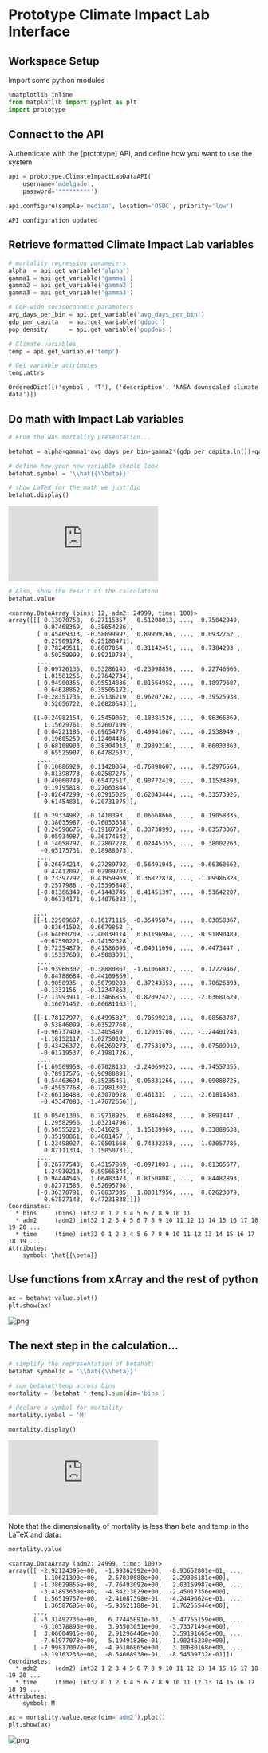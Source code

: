 
# Prototype Climate Impact Lab Interface

## Workspace Setup

Import some python modules


```python
%matplotlib inline
from matplotlib import pyplot as plt
import prototype
```

## Connect to the API

Authenticate with the [prototype] API, and define how you want to use the system


```python
api = prototype.ClimateImpactLabDataAPI(
    username='mdelgado', 
    password='*********')

api.configure(sample='median', location='OSDC', priority='low')
```

    API configuration updated
    

## Retrieve formatted Climate Impact Lab variables


```python
# mortality regression parameters
alpha  = api.get_variable('alpha')
gamma1 = api.get_variable('gamma1')
gamma2 = api.get_variable('gamma2')
gamma3 = api.get_variable('gamma3')

# GCP-wide socioeconomic parameters
avg_days_per_bin = api.get_variable('avg_days_per_bin')
gdp_per_capita   = api.get_variable('gdppc')
pop_density      = api.get_variable('popdens')

# Climate variables
temp = api.get_variable('temp')
```


```python
# Get variable attributes
temp.attrs
```




    OrderedDict([('symbol', 'T'), ('description', 'NASA downscaled climate data')])



## Do math with Impact Lab variables


```python
# From the NAS mortality presentation...

betahat = alpha+gamma1*avg_days_per_bin+gamma2*(gdp_per_capita.ln())+gamma3*(pop_density.ln())
```


```python
# define how your new variable should look
betahat.symbol = '\\hat{{\\beta}}'
```


```python
# show LaTeX for the math we just did
betahat.display()
```

![betahat][]

[betahat]: http://latex.codecogs.com/gif.latex?%24%5Cbeta_%7Bbins%2Cadm2%2Ctime%7D%20%3D%20%5Calpha_%7Bbins%7D%20+%20%5Cleft%28%7B%7B%5Cgamma_1%7D%7D_%7Bbins%7D%5Cright%29%5Cleft%28AvgDaysPerBin_%7Bbins%2Cadm2%2Ctime%7D%5Cright%29%20+%20%5Cleft%28%7B%7B%5Cgamma_2%7D%7D_%7Bbins%7D%5Cright%29%5Cleft%28%5Cln%7B%5Cleft%28GdpPC_%7Badm2%2Ctime%7D%5Cright%29%7D%5Cright%29%20+%20%5Cleft%28%7B%7B%5Cgamma_3%7D%7D_%7Bbins%7D%5Cright%29%5Cleft%28%5Cln%7B%5Cleft%28PopDensity_%7Badm2%2Ctime%7D%5Cright%29%7D%5Cright%29%24



```python
# Also, show the result of the calculation
betahat.value
```




    <xarray.DataArray (bins: 12, adm2: 24999, time: 100)>
    array([[[ 0.13070758,  0.27115357,  0.51208013, ...,  0.75042949,
              0.97468369,  0.38654286],
            [ 0.45469313, -0.58699997,  0.89999766, ...,  0.0932762 ,
              0.27909178,  0.25180471],
            [ 0.78249511,  0.6007064 ,  0.31142451, ...,  0.7384293 ,
              0.50259999,  0.89219784],
            ..., 
            [ 0.09726135,  0.53286143, -0.23998856, ...,  0.22746566,
              1.01581255,  0.27642734],
            [ 0.94900355,  0.95514836,  0.81664952, ...,  0.18979607,
              0.64628862,  0.35505172],
            [-0.28351735,  0.29136219,  0.96207262, ..., -0.39525938,
              0.52056722,  0.26820543]],
    
           [[-0.24982154,  0.25459062,  0.18381526, ...,  0.86366869,
              1.15629761,  0.52607199],
            [ 0.04221185, -0.69654775,  0.49941067, ..., -0.2538949 ,
              0.19605259,  0.12404486],
            [ 0.68108903,  0.38304013,  0.29892101, ...,  0.66033363,
              0.65525907,  0.64782637],
            ..., 
            [ 0.10886929,  0.11420064, -0.76898607, ...,  0.52976564,
              0.81398773, -0.02587275],
            [ 0.49060749,  0.65472517,  0.90772419, ...,  0.11534893,
              0.19195818,  0.27063844],
            [-0.82047299, -0.03915025,  0.62043444, ..., -0.33573926,
              0.61454831,  0.20731075]],
    
           [[ 0.29334982, -0.1410393 ,  0.06668666, ...,  0.19058335,
              0.38035987, -0.76053658],
            [ 0.24590676, -0.19187054,  0.33738993, ..., -0.03573067,
              0.05934987, -0.36174642],
            [ 0.14058797,  0.22807228,  0.02445355, ...,  0.38002263,
             -0.05175731,  0.18988073],
            ..., 
            [ 0.26074214,  0.27289792, -0.56491045, ..., -0.66360662,
              0.47412097, -0.02909703],
            [ 0.23397792,  0.41959969,  0.36822878, ..., -1.09986828,
              0.2577988 , -0.15395848],
            [-0.01366349, -0.41443745,  0.41451397, ..., -0.53642207,
              0.06734171,  0.14076383]],
    
           ..., 
           [[-1.22909687, -0.16171115, -0.35495874, ...,  0.03058367,
              0.83641502,  0.6679868 ],
            [-0.64060209, -2.40039114,  0.61196964, ..., -0.91890489,
             -0.67590221, -0.14152328],
            [ 0.72354879,  0.41586095, -0.04011696, ...,  0.4473447 ,
              0.15337609,  0.45083991],
            ..., 
            [-0.93966302, -0.38880867, -1.61066037, ...,  0.12229467,
              0.84788684, -0.44109869],
            [ 0.9050935 ,  0.50790203,  0.37243353, ...,  0.70626393,
             -0.1332156 , -0.12347863],
            [-2.13993911, -0.13466855,  0.82092427, ..., -2.03681629,
              0.16071452, -0.66681163]],
    
           [[-1.78127977, -0.64995827, -0.70599218, ..., -0.08563787,
              0.53846099, -0.03527768],
            [-0.96737409, -3.3405469 ,  0.12035706, ..., -1.24401243,
             -1.18152117, -1.02750102],
            [ 0.43426372,  0.06269273, -0.77531073, ..., -0.07509919,
             -0.01719537,  0.41981726],
            ..., 
            [-1.69569958, -0.67028133, -2.24069923, ..., -0.74557355,
              0.78917575, -0.96980891],
            [ 0.54463694,  0.35235451,  0.05831266, ..., -0.09088725,
             -0.45957768, -0.72981302],
            [-2.66118488, -0.83070028,  0.461331  , ..., -2.61814683,
             -0.45347083, -1.47672656]],
    
           [[ 0.05461305,  0.79718925,  0.60464898, ...,  0.8691447 ,
              1.29582956,  1.03214796],
            [ 0.50555223, -0.341628  ,  1.15139969, ...,  0.33088638,
              0.35190861,  0.4681457 ],
            [ 1.23498927,  0.70501668,  0.74332358, ...,  1.03057786,
              0.87111314,  1.15050731],
            ..., 
            [ 0.26777543,  0.43157869, -0.0971003 , ...,  0.81305677,
              1.24930213,  0.59565844],
            [ 0.94444546,  1.06483473,  0.81508081, ...,  0.84482893,
              0.82771585,  0.52695798],
            [-0.36370791,  0.70637385,  1.00317956, ...,  0.02623079,
              0.67527143,  0.47231838]]])
    Coordinates:
      * bins     (bins) int32 0 1 2 3 4 5 6 7 8 9 10 11
      * adm2     (adm2) int32 1 2 3 4 5 6 7 8 9 10 11 12 13 14 15 16 17 18 19 20 ...
      * time     (time) int32 0 1 2 3 4 5 6 7 8 9 10 11 12 13 14 15 16 17 18 19 ...
    Attributes:
        symbol: \hat{{\beta}}



## Use functions from xArray and the rest of python


```python
ax = betahat.value.plot()
plt.show(ax)
```


![png](output_16_0.png)


## The next step in the calculation...


```python
# simplify the representation of betahat:
betahat.symbolic = '\\hat{{\\beta}}'
```


```python
# sum betahat*temp across bins
mortality = (betahat * temp).sum(dim='bins')

# declare a symbol for mortality
mortality.symbol = 'M'
```


```python
mortality.display()
```


![mortality][]

[mortality]: http://latex.codecogs.com/gif.latex?%24M_%7Badm2%2Ctime%7D%20%3D%20%5Csum_%7Bbins%7D%7B%5Cleft%7B%5Cleft%28%5Chat%7B%7B%5Cbeta%7D%7D%7Bbins%2Cadm2%2Ctime%7D%5Cright%29%5Cleft%28T%7Bbins%2Cadm2%2Ctime%7D%5Cright%29%5Cright%7D%7D%24


Note that the dimensionality of mortality is less than beta and temp in the LaTeX and data:


```python
mortality.value
```




    <xarray.DataArray (adm2: 24999, time: 100)>
    array([[ -2.92124395e+00,  -1.99362992e+00,  -8.93652801e-01, ...,
              1.10621390e+00,   2.57830688e+00,  -2.29306181e+00],
           [ -1.38629855e+00,  -7.76493092e+00,   2.03159987e+00, ...,
             -3.41893630e+00,  -4.84213829e+00,  -2.45017356e+00],
           [  1.56519757e+00,  -2.41087398e-01,  -4.24496624e-01, ...,
              1.36587685e+00,  -5.93521188e-01,   2.76255544e+00],
           ..., 
           [ -3.31492736e+00,   6.77445891e-03,  -5.47755159e+00, ...,
             -6.10378895e+00,   3.93503051e+00,  -3.73371494e+00],
           [  3.06004915e+00,   2.91296446e+00,   3.59191665e+00, ...,
             -7.61977078e+00,   5.19491826e-01,  -1.90245230e+00],
           [ -7.99817007e+00,  -4.96106865e+00,   3.18680168e+00, ...,
             -8.19163235e+00,  -8.54668938e-01,  -8.54509732e-01]])
    Coordinates:
      * adm2     (adm2) int32 1 2 3 4 5 6 7 8 9 10 11 12 13 14 15 16 17 18 19 20 ...
      * time     (time) int32 0 1 2 3 4 5 6 7 8 9 10 11 12 13 14 15 16 17 18 19 ...
    Attributes:
        symbol: M




```python
ax = mortality.value.mean(dim='adm2').plot()
plt.show(ax)
```


![png](output_23_0.png)

